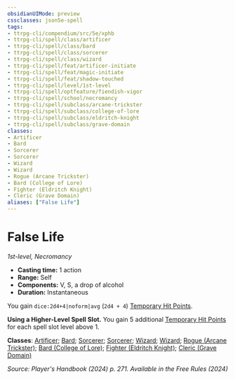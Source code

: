 ```yaml
---
obsidianUIMode: preview
cssclasses: json5e-spell
tags:
- ttrpg-cli/compendium/src/5e/xphb
- ttrpg-cli/spell/class/artificer
- ttrpg-cli/spell/class/bard
- ttrpg-cli/spell/class/sorcerer
- ttrpg-cli/spell/class/wizard
- ttrpg-cli/spell/feat/artificer-initiate
- ttrpg-cli/spell/feat/magic-initiate
- ttrpg-cli/spell/feat/shadow-touched
- ttrpg-cli/spell/level/1st-level
- ttrpg-cli/spell/optfeature/fiendish-vigor
- ttrpg-cli/spell/school/necromancy
- ttrpg-cli/spell/subclass/arcane-trickster
- ttrpg-cli/spell/subclass/college-of-lore
- ttrpg-cli/spell/subclass/eldritch-knight
- ttrpg-cli/spell/subclass/grave-domain
classes:
- Artificer
- Bard
- Sorcerer
- Sorcerer
- Wizard
- Wizard
- Rogue (Arcane Trickster)
- Bard (College of Lore)
- Fighter (Eldritch Knight)
- Cleric (Grave Domain)
aliases: ["False Life"]
---
```

# False Life
*1st-level, Necromancy*  

- **Casting time:** 1 action
- **Range:** Self
- **Components:** V, S, a drop of alcohol
- **Duration:** Instantaneous

You gain `dice:2d4+4|noform|avg` (`2d4 + 4`) [Temporary Hit Points](3-Compendium/rules/variant-rules/temporary-hit-points-xphb.md).

**Using a Higher-Level Spell Slot.** You gain 5 additional [Temporary Hit Points](3-Compendium/rules/variant-rules/temporary-hit-points-xphb.md) for each spell slot level above 1.

**Classes**: [Artificer](list-spells-classes-artificer); [Bard](list-spells-classes-bard); [Sorcerer](list-spells-classes-sorcerer); [Sorcerer](list-spells-classes-sorcerer); [Wizard](list-spells-classes-wizard); [Wizard](list-spells-classes-wizard); [Rogue (Arcane Trickster)](list-spells-classes-rogue-xphb-arcane-trickster-xphb); [Bard (College of Lore)](list-spells-classes-bard-xphb-college-of-lore-xphb); [Fighter (Eldritch Knight)](list-spells-classes-fighter-xphb-eldritch-knight-xphb); [Cleric (Grave Domain)](list-spells-classes-cleric-xphb-grave-domain-xge)

*Source: Player's Handbook (2024) p. 271. Available in the Free Rules (2024)*